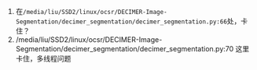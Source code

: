 1. 在`/media/liu/SSD2/linux/ocsr/DECIMER-Image-Segmentation/decimer_segmentation/decimer_segmentation.py:66`处，卡住？
2. /media/liu/SSD2/linux/ocsr/DECIMER-Image-Segmentation/decimer_segmentation/decimer_segmentation.py:70 这里卡住，多线程问题